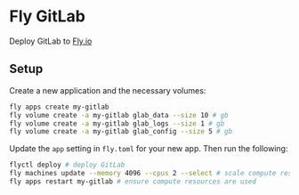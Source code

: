 # Fly GitLab

Deploy GitLab to [Fly.io](https://fly.io)

## Setup

Create a new application and the necessary volumes:

```bash
fly apps create my-gitlab
fly volume create -a my-gitlab glab_data --size 10 # gb
fly volume create -a my-gitlab glab_logs --size 1 # gb
fly volume create -a my-gitlab glab_config --size 5 # gb
```

Update the `app` setting in `fly.toml` for your new app.
Then run the following:

```bash
flyctl deploy # deploy GitLab
fly machines update --memory 4096 --cpus 2 --select # scale compute resources
fly apps restart my-gitlab # ensure compute resources are used
```

